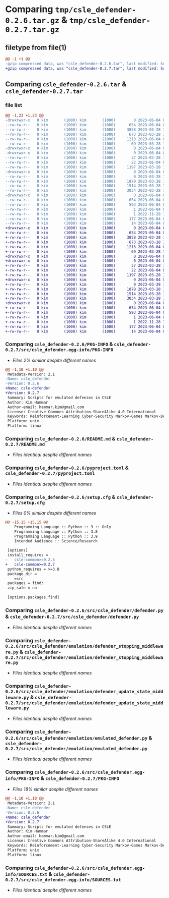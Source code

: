 # Comparing `tmp/csle_defender-0.2.6.tar.gz` & `tmp/csle_defender-0.2.7.tar.gz`

## filetype from file(1)

```diff
@@ -1 +1 @@
-gzip compressed data, was "csle_defender-0.2.6.tar", last modified: Sun Jun  4 07:39:52 2023, max compression
+gzip compressed data, was "csle_defender-0.2.7.tar", last modified: Sun Jun  4 08:32:58 2023, max compression
```

## Comparing `csle_defender-0.2.6.tar` & `csle_defender-0.2.7.tar`

### file list

```diff
@@ -1,23 +1,23 @@
-drwxrwxr-x   0 kim       (1000) kim       (1000)        0 2023-06-04 07:39:52.553835 csle_defender-0.2.6/
--rw-rw-r--   0 kim       (1000) kim       (1000)      654 2023-06-04 07:39:52.553835 csle_defender-0.2.6/PKG-INFO
--rw-rw-r--   0 kim       (1000) kim       (1000)     3858 2023-03-28 14:03:22.000000 csle_defender-0.2.6/README.md
--rw-rw-r--   0 kim       (1000) kim       (1000)      673 2023-03-28 14:03:22.000000 csle_defender-0.2.6/pyproject.toml
--rw-rw-r--   0 kim       (1000) kim       (1000)     1213 2023-06-04 07:39:52.553835 csle_defender-0.2.6/setup.cfg
--rw-rw-r--   0 kim       (1000) kim       (1000)       69 2023-03-28 14:03:22.000000 csle_defender-0.2.6/setup.py
-drwxrwxr-x   0 kim       (1000) kim       (1000)        0 2023-06-04 07:39:52.553835 csle_defender-0.2.6/src/
-drwxrwxr-x   0 kim       (1000) kim       (1000)        0 2023-06-04 07:39:52.553835 csle_defender-0.2.6/src/csle_defender/
--rw-rw-r--   0 kim       (1000) kim       (1000)       37 2023-03-28 14:03:22.000000 csle_defender-0.2.6/src/csle_defender/__init__.py
--rw-rw-r--   0 kim       (1000) kim       (1000)       22 2023-06-04 07:39:12.000000 csle_defender-0.2.6/src/csle_defender/__version__.py
--rw-rw-r--   0 kim       (1000) kim       (1000)     1197 2023-03-28 14:03:22.000000 csle_defender-0.2.6/src/csle_defender/defender.py
-drwxrwxr-x   0 kim       (1000) kim       (1000)        0 2023-06-04 07:39:52.553835 csle_defender-0.2.6/src/csle_defender/emulation/
--rw-rw-r--   0 kim       (1000) kim       (1000)        0 2023-03-28 14:03:22.000000 csle_defender-0.2.6/src/csle_defender/emulation/__init__.py
--rw-rw-r--   0 kim       (1000) kim       (1000)     1879 2023-03-28 14:03:22.000000 csle_defender-0.2.6/src/csle_defender/emulation/defender_stopping_middleware.py
--rw-rw-r--   0 kim       (1000) kim       (1000)     1514 2023-03-28 14:03:22.000000 csle_defender-0.2.6/src/csle_defender/emulation/defender_update_state_middleware.py
--rw-rw-r--   0 kim       (1000) kim       (1000)     3034 2023-03-28 14:03:22.000000 csle_defender-0.2.6/src/csle_defender/emulation/emulated_defender.py
-drwxrwxr-x   0 kim       (1000) kim       (1000)        0 2023-06-04 07:39:52.553835 csle_defender-0.2.6/src/csle_defender.egg-info/
--rw-rw-r--   0 kim       (1000) kim       (1000)      654 2023-06-04 07:39:52.000000 csle_defender-0.2.6/src/csle_defender.egg-info/PKG-INFO
--rw-rw-r--   0 kim       (1000) kim       (1000)      593 2023-06-04 07:39:52.000000 csle_defender-0.2.6/src/csle_defender.egg-info/SOURCES.txt
--rw-rw-r--   0 kim       (1000) kim       (1000)        1 2023-06-04 07:39:52.000000 csle_defender-0.2.6/src/csle_defender.egg-info/dependency_links.txt
--rw-rw-r--   0 kim       (1000) kim       (1000)        1 2022-11-28 13:36:05.000000 csle_defender-0.2.6/src/csle_defender.egg-info/not-zip-safe
--rw-rw-r--   0 kim       (1000) kim       (1000)      177 2023-06-04 07:39:52.000000 csle_defender-0.2.6/src/csle_defender.egg-info/requires.txt
--rw-rw-r--   0 kim       (1000) kim       (1000)       14 2023-06-04 07:39:52.000000 csle_defender-0.2.6/src/csle_defender.egg-info/top_level.txt
+drwxrwxr-x   0 kim       (1000) kim       (1000)        0 2023-06-04 08:32:58.395211 csle_defender-0.2.7/
+-rw-rw-r--   0 kim       (1000) kim       (1000)      654 2023-06-04 08:32:58.395211 csle_defender-0.2.7/PKG-INFO
+-rw-rw-r--   0 kim       (1000) kim       (1000)     3858 2023-03-28 14:03:22.000000 csle_defender-0.2.7/README.md
+-rw-rw-r--   0 kim       (1000) kim       (1000)      673 2023-03-28 14:03:22.000000 csle_defender-0.2.7/pyproject.toml
+-rw-rw-r--   0 kim       (1000) kim       (1000)     1213 2023-06-04 08:32:58.399211 csle_defender-0.2.7/setup.cfg
+-rw-rw-r--   0 kim       (1000) kim       (1000)       69 2023-03-28 14:03:22.000000 csle_defender-0.2.7/setup.py
+drwxrwxr-x   0 kim       (1000) kim       (1000)        0 2023-06-04 08:32:58.395211 csle_defender-0.2.7/src/
+drwxrwxr-x   0 kim       (1000) kim       (1000)        0 2023-06-04 08:32:58.395211 csle_defender-0.2.7/src/csle_defender/
+-rw-rw-r--   0 kim       (1000) kim       (1000)       37 2023-03-28 14:03:22.000000 csle_defender-0.2.7/src/csle_defender/__init__.py
+-rw-rw-r--   0 kim       (1000) kim       (1000)       22 2023-06-04 08:32:18.000000 csle_defender-0.2.7/src/csle_defender/__version__.py
+-rw-rw-r--   0 kim       (1000) kim       (1000)     1197 2023-03-28 14:03:22.000000 csle_defender-0.2.7/src/csle_defender/defender.py
+drwxrwxr-x   0 kim       (1000) kim       (1000)        0 2023-06-04 08:32:58.395211 csle_defender-0.2.7/src/csle_defender/emulation/
+-rw-rw-r--   0 kim       (1000) kim       (1000)        0 2023-03-28 14:03:22.000000 csle_defender-0.2.7/src/csle_defender/emulation/__init__.py
+-rw-rw-r--   0 kim       (1000) kim       (1000)     1879 2023-03-28 14:03:22.000000 csle_defender-0.2.7/src/csle_defender/emulation/defender_stopping_middleware.py
+-rw-rw-r--   0 kim       (1000) kim       (1000)     1514 2023-03-28 14:03:22.000000 csle_defender-0.2.7/src/csle_defender/emulation/defender_update_state_middleware.py
+-rw-rw-r--   0 kim       (1000) kim       (1000)     3034 2023-03-28 14:03:22.000000 csle_defender-0.2.7/src/csle_defender/emulation/emulated_defender.py
+drwxrwxr-x   0 kim       (1000) kim       (1000)        0 2023-06-04 08:32:58.395211 csle_defender-0.2.7/src/csle_defender.egg-info/
+-rw-rw-r--   0 kim       (1000) kim       (1000)      654 2023-06-04 08:32:58.000000 csle_defender-0.2.7/src/csle_defender.egg-info/PKG-INFO
+-rw-rw-r--   0 kim       (1000) kim       (1000)      593 2023-06-04 08:32:58.000000 csle_defender-0.2.7/src/csle_defender.egg-info/SOURCES.txt
+-rw-rw-r--   0 kim       (1000) kim       (1000)        1 2023-06-04 08:32:58.000000 csle_defender-0.2.7/src/csle_defender.egg-info/dependency_links.txt
+-rw-rw-r--   0 kim       (1000) kim       (1000)        1 2022-11-28 13:36:05.000000 csle_defender-0.2.7/src/csle_defender.egg-info/not-zip-safe
+-rw-rw-r--   0 kim       (1000) kim       (1000)      177 2023-06-04 08:32:58.000000 csle_defender-0.2.7/src/csle_defender.egg-info/requires.txt
+-rw-rw-r--   0 kim       (1000) kim       (1000)       14 2023-06-04 08:32:58.000000 csle_defender-0.2.7/src/csle_defender.egg-info/top_level.txt
```

### Comparing `csle_defender-0.2.6/PKG-INFO` & `csle_defender-0.2.7/src/csle_defender.egg-info/PKG-INFO`

 * *Files 2% similar despite different names*

```diff
@@ -1,10 +1,10 @@
 Metadata-Version: 2.1
-Name: csle_defender
-Version: 0.2.6
+Name: csle-defender
+Version: 0.2.7
 Summary: Scripts for emulated defenses in CSLE
 Author: Kim Hammar
 Author-email: hammar.kim@gmail.com
 License: Creative Commons Attribution-ShareAlike 4.0 International
 Keywords: Reinforcement-Learning Cyber-Security Markov-Games Markov-Decision-Processes
 Platform: unix
 Platform: linux
```

### Comparing `csle_defender-0.2.6/README.md` & `csle_defender-0.2.7/README.md`

 * *Files identical despite different names*

### Comparing `csle_defender-0.2.6/pyproject.toml` & `csle_defender-0.2.7/pyproject.toml`

 * *Files identical despite different names*

### Comparing `csle_defender-0.2.6/setup.cfg` & `csle_defender-0.2.7/setup.cfg`

 * *Files 0% similar despite different names*

```diff
@@ -15,15 +15,15 @@
 	Programming Language :: Python :: 3 :: Only
 	Programming Language :: Python :: 3.8
 	Programming Language :: Python :: 3.9
 	Intended Audience :: Science/Research
 
 [options]
 install_requires = 
-	csle-common>=0.2.6
+	csle-common>=0.2.7
 python_requires = >=3.8
 package_dir = 
 	=src
 packages = find:
 zip_safe = no
 
 [options.packages.find]
```

### Comparing `csle_defender-0.2.6/src/csle_defender/defender.py` & `csle_defender-0.2.7/src/csle_defender/defender.py`

 * *Files identical despite different names*

### Comparing `csle_defender-0.2.6/src/csle_defender/emulation/defender_stopping_middleware.py` & `csle_defender-0.2.7/src/csle_defender/emulation/defender_stopping_middleware.py`

 * *Files identical despite different names*

### Comparing `csle_defender-0.2.6/src/csle_defender/emulation/defender_update_state_middleware.py` & `csle_defender-0.2.7/src/csle_defender/emulation/defender_update_state_middleware.py`

 * *Files identical despite different names*

### Comparing `csle_defender-0.2.6/src/csle_defender/emulation/emulated_defender.py` & `csle_defender-0.2.7/src/csle_defender/emulation/emulated_defender.py`

 * *Files identical despite different names*

### Comparing `csle_defender-0.2.6/src/csle_defender.egg-info/PKG-INFO` & `csle_defender-0.2.7/PKG-INFO`

 * *Files 18% similar despite different names*

```diff
@@ -1,10 +1,10 @@
 Metadata-Version: 2.1
-Name: csle-defender
-Version: 0.2.6
+Name: csle_defender
+Version: 0.2.7
 Summary: Scripts for emulated defenses in CSLE
 Author: Kim Hammar
 Author-email: hammar.kim@gmail.com
 License: Creative Commons Attribution-ShareAlike 4.0 International
 Keywords: Reinforcement-Learning Cyber-Security Markov-Games Markov-Decision-Processes
 Platform: unix
 Platform: linux
```

### Comparing `csle_defender-0.2.6/src/csle_defender.egg-info/SOURCES.txt` & `csle_defender-0.2.7/src/csle_defender.egg-info/SOURCES.txt`

 * *Files identical despite different names*

